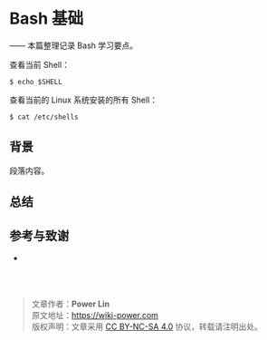 # Bash 基础

—— 本篇整理记录 Bash 学习要点。

查看当前 Shell：

```shell
$ echo $SHELL
```

查看当前的 Linux 系统安装的所有 Shell：

```shell
$ cat /etc/shells
```

## 背景

段落内容。

##

## 总结

## 参考与致谢

- []()

<br />

<br />

> 文章作者：**Power Lin**  
> 原文地址：<https://wiki-power.com>  
> 版权声明：文章采用 [CC BY-NC-SA 4.0](https://creativecommons.org/licenses/by/4.0/deed.zh) 协议，转载请注明出处。
